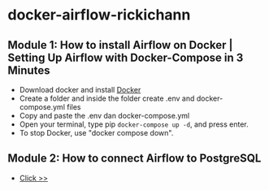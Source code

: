 # docker-airflow-rickichann

## Module 1: How to install Airflow on Docker | Setting Up Airflow with Docker-Compose in 3 Minutes
- Download docker and install [Docker](https://www.docker.com/products/docker-desktop/)
- Create a folder and inside the folder create .env and docker-compose.yml files
- Copy and paste the .env dan docker-compose.yml
- Open your terminal, type pip ```docker-compose up -d```, and press enter.
- To stop Docker, use "docker compose down".


## Module 2: How to connect Airflow to PostgreSQL
- [Click >>](https://www.youtube.com/watch?v=SfgTTbwzaGo&t=24s)